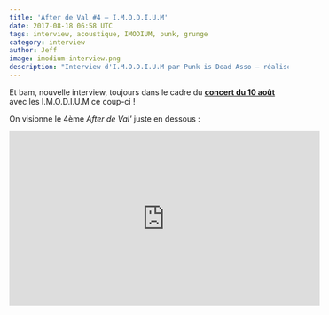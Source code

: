 ```yaml
---
title: 'After de Val #4 — I.M.O.D.I.U.M'
date: 2017-08-18 06:58 UTC
tags: interview, acoustique, IMODIUM, punk, grunge
category: interview
author: Jeff
image: imodium-interview.png
description: "Interview d'I.M.O.D.I.U.M par Punk is Dead Asso — réalisée le 10 Août 2017"
---
```


Et bam, nouvelle interview, toujours dans le cadre du [**concert du 10 août**](/2017/07/25/i-m-o-d-i-u-m-altitude-warmcans-et-park-in-son-10-aout) avec les I.M.O.D.I.U.M ce coup-ci !

On visionne le 4ème *After de Val'* juste en dessous :

<iframe width="560" height="315" src="https://www.youtube-nocookie.com/embed/97B7GLspLzc?rel=0&amp;controls=0" frameborder="0" allowfullscreen></iframe>
